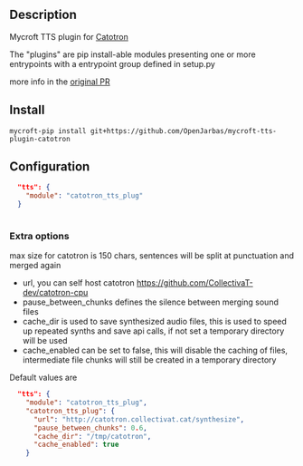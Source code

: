 ## Description
Mycroft TTS plugin for [Catotron](http://catotron.collectivat.cat/)

The "plugins" are pip install-able modules presenting one or more entrypoints with a entrypoint group defined in setup.py

more info in the [original PR](https://github.com/MycroftAI/mycroft-core/pull/2594)

## Install

`mycroft-pip install git+https://github.com/OpenJarbas/mycroft-tts-plugin-catotron`

## Configuration

```json
  "tts": {
    "module": "catotron_tts_plug"
  }
 
```

### Extra options

max size for catotron is 150 chars, sentences will be split at punctuation and merged again

- url, you can self host catotron https://github.com/CollectivaT-dev/catotron-cpu
- pause_between_chunks defines the silence between merging sound files
- cache_dir is used to save synthesized audio files, this is used to speed up repeated synths and save api calls, if not set a temporary directory will be used
- cache_enabled can be set to false, this will disable the caching of files, intermediate file chunks will still be created in a temporary directory
           
Default values are

```json
  "tts": {
    "module": "catotron_tts_plug",
    "catotron_tts_plug": {
      "url": "http://catotron.collectivat.cat/synthesize",
      "pause_between_chunks": 0.6,
      "cache_dir": "/tmp/catotron",
      "cache_enabled": true
    }
 
```
